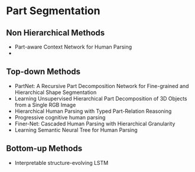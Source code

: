 # Part Segmentation

## Non Hierarchical Methods
- Part-aware Context Network for Human Parsing
- 

## Top-down Methods
-  PartNet: A Recursive Part Decomposition Network for Fine-grained and Hierarchical Shape Segmentation
- Learning Unsupervised Hierarchical Part Decomposition of 3D Objects from a Single RGB Image
- Hierarchical Human Parsing with Typed Part-Relation Reasoning
- Progressive cognitive human parsing
- Finer-Net: Cascaded Human Parsing with Hierarchical Granularity
- Learning Semantic Neural Tree for Human Parsing

## Bottom-up Methods
- Interpretable structure-evolving LSTM
<!--stackedit_data:
eyJoaXN0b3J5IjpbLTMzNjYzMTAyMCwtMjg5MTQ3MTMxXX0=
-->